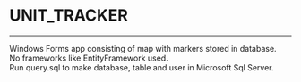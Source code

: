 # UNIT_TRACKER
***
Windows Forms app consisting of map with markers stored in database.  
No frameworks like EntityFramework used.  
Run query.sql to make database, table and user in Microsoft Sql Server.
